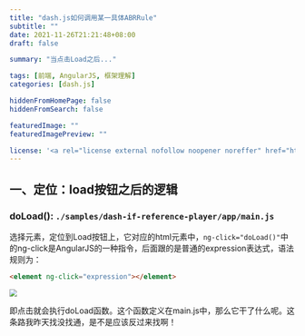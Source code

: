 ```yaml
---
title: "dash.js如何调用某一具体ABRRule"
subtitle: ""
date: 2021-11-26T21:21:48+08:00
draft: false

summary: "当点击Load之后..."

tags: [前端, AngularJS, 框架理解]
categories: [dash.js]

hiddenFromHomePage: false
hiddenFromSearch: false

featuredImage: ""
featuredImagePreview: ""

license: '<a rel="license external nofollow noopener noreffer" href="https://creativecommons.org/licenses/by-nc/4.0/" target="_blank">CC BY-NC 4.0</a>'
---
```


## 一、定位：load按钮之后的逻辑

### doLoad(): `./samples/dash-if-reference-player/app/main.js`

选择元素，定位到Load按钮上，它对应的html元素中，`ng-click="doLoad()"`中的ng-click是AngularJS的一种指令，后面跟的是普通的expression表达式，语法规则为：

```html
<element ng-click="expression"></element>
```

<img src="https://gitee.com/tanneho/pic/raw/master/img/202111262228745.png" style="zoom: 80%;" />

即点击就会执行doLoad函数。这个函数定义在main.js中，那么它干了什么呢。这条路我昨天找没找通，是不是应该反过来找啊！
